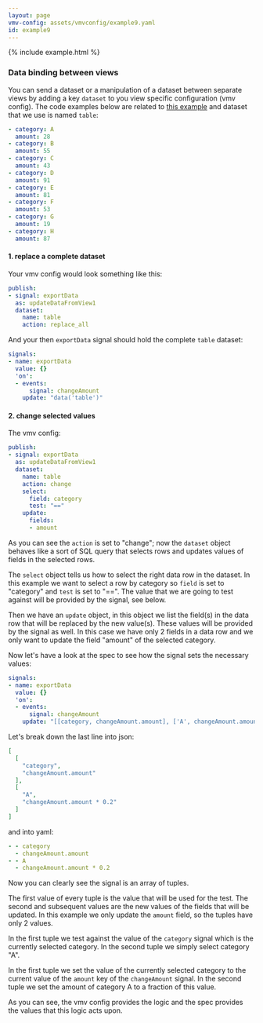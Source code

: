```yaml
---
layout: page
vmv-config: assets/vmvconfig/example9.yaml
id: example9
---
```



{% include example.html %}


### Data binding between views

You can send a dataset or a manipulation of a dataset between separate views by adding a key `dataset` to you view specific configuration (vmv config). The code examples below are related to [this example](http://app3.bigdator.nl/) and dataset that we use is named `table`:

```yaml
- category: A
  amount: 28
- category: B
  amount: 55
- category: C
  amount: 43
- category: D
  amount: 91
- category: E
  amount: 81
- category: F
  amount: 53
- category: G
  amount: 19
- category: H
  amount: 87
```

#### 1. replace a complete dataset

Your vmv config would look something like this:

```yaml
publish:
- signal: exportData
  as: updateDataFromView1
  dataset:
    name: table
    action: replace_all
```

And your then `exportData` signal should hold the complete `table` dataset:

```yaml
signals:
- name: exportData
  value: {}
  'on':
  - events:
      signal: changeAmount
    update: "data('table')"
```

#### 2. change selected values

The vmv config:

```yaml
publish:
- signal: exportData
  as: updateDataFromView1
  dataset:
    name: table
    action: change
    select:
      field: category
      test: "=="
    update:
      fields:
      - amount
```

As you can see the `action` is set to "change"; now the `dataset` object behaves like a sort of SQL query that selects rows and updates values of fields in the selected rows.

The `select` object tells us how to select the right data row in the dataset. In this example we want to select a row by category so `field` is set to "category" and `test` is set to "==". The value that we are going to test against will be provided by the signal, see below.

Then we have an `update` object, in this object we list the field(s) in the data row that will be replaced by the new value(s). These values will be provided by the signal as well. In this case we have only 2 fields in a data row and we only want to update the field "amount" of the selected category.

Now let's have a look at the spec to see how the signal sets the necessary values:

```yaml
signals:
- name: exportData
  value: {}
  'on':
  - events:
      signal: changeAmount
    update: "[[category, changeAmount.amount], ['A', changeAmount.amount * 0.2]]"
```

Let's break down the last line into json:

```json
[
  [
    "category",
    "changeAmount.amount"
  ],
  [
    "A",
    "changeAmount.amount * 0.2"
  ]
]
```
and into yaml:
```yaml
- - category
  - changeAmount.amount
- - A
  - changeAmount.amount * 0.2
```

Now you can clearly see the signal is an array of tuples.

The first value of every tuple is the value that will be used for the test. The second and subsequent values are the new values of the fields that will be updated. In this example we only update the `amount` field, so the tuples have only 2 values.

In the first tuple we test against the value of the `category` signal which is the currently selected category. In the second tuple we simply select category "A".

In the first tuple we set the value of the currently selected category to the current value of the `amount` key of the `changeAmount` signal. In the second tuple we set the amount of category A to a fraction of this value.

As you can see, the vmv config provides the logic and the spec provides the values that this logic acts upon.
